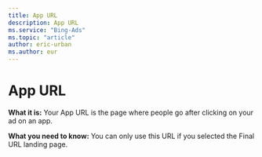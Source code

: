 ```yaml
---
title: App URL
description: App URL
ms.service: "Bing-Ads"
ms.topic: "article"
author: eric-urban
ms.author: eur
---
```


# App URL

**What it is:**  Your App URL is the page where people go after clicking on your ad on an app.

**What you need to know:**  You can only use this URL if you selected the Final URL landing page.


